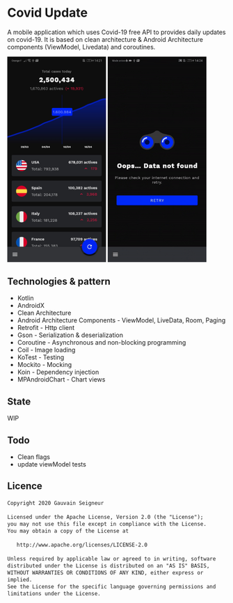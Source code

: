 # Covid Update
A mobile application which uses Covid-19 free API to provides daily updates on covid-19.
It is based on clean architecture & Android Architecture components (ViewModel, Livedata) and
coroutines.

<img src="art/home.jpg" width="45%"></img>
<img src="art/error_place_holder.gif" width="45%"></img>

## Technologies & pattern
* Kotlin
* AndroidX
* Clean Architecture
* Android Architecture Components - ViewModel, LiveData, Room, Paging
* Retrofit - Http client
* Gson - Serialization & deserialization
* Coroutine - Asynchronous and non-blocking programming
* Coil - Image loading
* KoTest - Testing
* Mockito - Mocking
* Koin - Dependency injection
* MPAndroidChart - Chart views

## State
WIP

## Todo
* Clean flags
* update viewModel tests

## Licence
```
Copyright 2020 Gauvain Seigneur

Licensed under the Apache License, Version 2.0 (the "License");
you may not use this file except in compliance with the License.
You may obtain a copy of the License at

   http://www.apache.org/licenses/LICENSE-2.0

Unless required by applicable law or agreed to in writing, software
distributed under the License is distributed on an "AS IS" BASIS,
WITHOUT WARRANTIES OR CONDITIONS OF ANY KIND, either express or implied.
See the License for the specific language governing permissions and
limitations under the License.
```